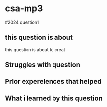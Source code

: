 # csa-mp3

#2024 question1

## this question is about
this question is about to creat 

## Struggles with question

## Prior expereiences that helped

## What i learned by this question
